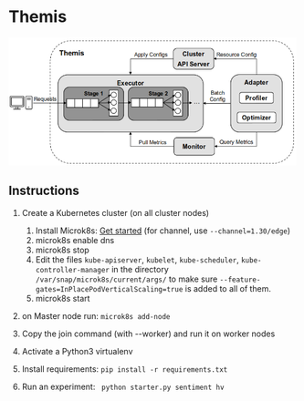 # Themis

![Biscale architecture](./Themis.png)

## Instructions
1. Create a Kubernetes cluster (on all cluster nodes)
    1. Install Microk8s: [Get started](https://microk8s.io/docs/getting-started) (for channel, use `--channel=1.30/edge`)
    2. microk8s enable dns
    <!-- 3. microk8s enable observability -->
    3. microk8s stop
    4. Edit the files `kube-apiserver`, `kubelet`, `kube-scheduler`, `kube-controller-manager` in the directory `/var/snap/microk8s/current/args/` to make sure `--feature-gates=InPlacePodVerticalScaling=true` is added to all of them.
    5. microk8s start

2. on Master node run: `microk8s add-node`
3. Copy the join command (with --worker) and run it on worker nodes
4. Activate a Python3 virtualenv
5. Install requirements: `pip install -r requirements.txt`
6. Run an experiment: ` python starter.py sentiment hv`
